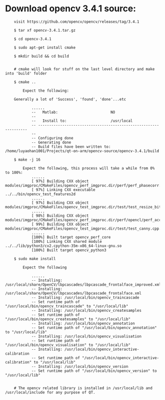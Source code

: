 # Download opencv 3.4.1 source:
		visit https://github.com/opencv/opencv/releases/tag/3.4.1

		$ tar xf opencv-3.4.1.tar.gz

		$ cd opencv-3.4.1

		$ sudo apt-get install cmake

		$ mkdir build && cd build


		# cmake will look for stuff on the last level directory and make into 'build' folder

		$ cmake ..

			Expect the following:

        Generally a lot of 'Success', 'found', 'done'...etc

				...... 
				--   Matlab:                        NO
				-- 
				--   Install to:                    /usr/local
				-- -----------------------------------------------------------------
				-- 
				-- Configuring done
				-- Generating done
				-- Build files have been written to: /home/luyaohan1001/Projects/qt-on-arm/opencv-source/opencv-3.4.1/build

		$ make -j 16
	
			Expect the following, this process will take a while from 0% to 100%:
				......
				[ 97%] Building CXX object modules/imgproc/CMakeFiles/opencv_perf_imgproc.dir/perf/perf_phasecorr.cpp.o
				[ 97%] Linking CXX executable ../../bin/opencv_test_features2d
				......
				[ 97%] Building CXX object modules/imgproc/CMakeFiles/opencv_test_imgproc.dir/test/test_resize_bitexact.cpp.o
				......
				[ 98%] Building CXX object modules/imgproc/CMakeFiles/opencv_perf_imgproc.dir/perf/opencl/perf_accumulate.cpp.o
				[ 99%] Building CXX object modules/imgproc/CMakeFiles/opencv_test_imgproc.dir/test/test_canny.cpp.o
				......
				[100%] Built target opencv_perf_core
				[100%] Linking CXX shared module ../../lib/python3/cv2.cpython-35m-x86_64-linux-gnu.so
				[100%] Built target opencv_python3

		$ sudo make install 

			Expect the following

				......
				-- Installing: /usr/local/share/OpenCV/lbpcascades/lbpcascade_frontalface_improved.xml
				-- Installing: /usr/local/share/OpenCV/lbpcascades/lbpcascade_frontalface.xml
				-- Installing: /usr/local/bin/opencv_traincascade
				-- Set runtime path of "/usr/local/bin/opencv_traincascade" to "/usr/local/lib"
				-- Installing: /usr/local/bin/opencv_createsamples
				-- Set runtime path of "/usr/local/bin/opencv_createsamples" to "/usr/local/lib"
				-- Installing: /usr/local/bin/opencv_annotation
				-- Set runtime path of "/usr/local/bin/opencv_annotation" to "/usr/local/lib"
				-- Installing: /usr/local/bin/opencv_visualisation
				-- Set runtime path of "/usr/local/bin/opencv_visualisation" to "/usr/local/lib"
				-- Installing: /usr/local/bin/opencv_interactive-calibration
				-- Set runtime path of "/usr/local/bin/opencv_interactive-calibration" to "/usr/local/lib"
				-- Installing: /usr/local/bin/opencv_version
				-- Set runtime path of "/usr/local/bin/opencv_version" to "/usr/local/lib"


		# The opencv related library is installed in /usr/local/lib and /usr/local/include for any purpose of QT.



	
